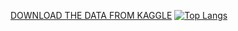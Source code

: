 [DOWNLOAD THE DATA FROM KAGGLE](https://www.kaggle.com/datasets/holmjason2/videogamedata)
[![Top Langs](https://github.com/Joe-Huan/SQL-Portfolio/tree/main/Video%20Game%20Sales)](https://github.com/anuraghazra/github-readme-stats)
